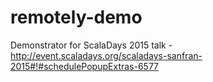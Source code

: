 # remotely-demo
Demonstrator for ScalaDays 2015 talk - http://event.scaladays.org/scaladays-sanfran-2015#!#schedulePopupExtras-6577
